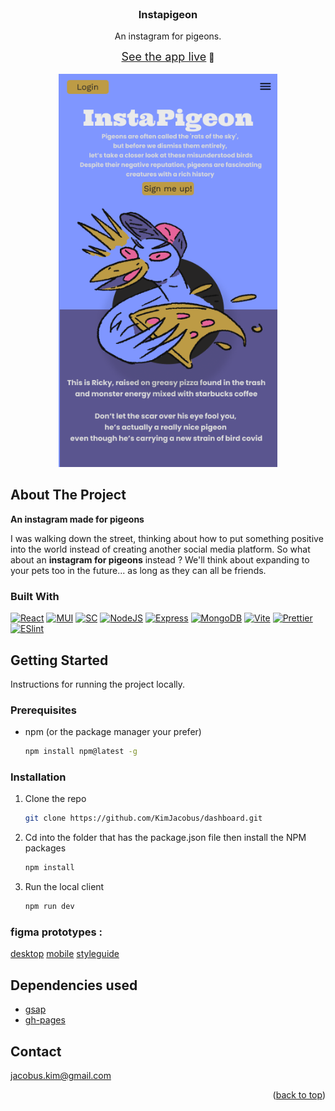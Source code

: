 <br />
<div align="center">

<h3 align="center">Instapigeon</h3>

  <p align="center">
  An instagram for pigeons.
  </p>

<a style="font-size: 18px;" href="https://instapigeon.herokuapp.com/">See the app live</a> 🚀
<br/>
<br/>
<img src="example-ip.png" alt="Example Image" width="350"/>

</div>

## About The Project

**An instagram made for pigeons**

I was walking down the street, thinking about how to put something positive into the world instead of creating another social media platform. So what about an **instagram for pigeons** instead ? We'll think about expanding to your pets too in the future... as long as they can all be friends.

### Built With

[![React][React.js]][React-url]
[![MUI][MUI]][MUI-url]
[![SC][SC]][SC-url]
[![NodeJS][NodeJS]][NodeJS-url]
[![Express][Express]][Express-url]
[![MongoDB][MongoDB]][MongoDB-url]
[![Vite][Vite]][Vite-url]
[![Prettier][Prettier]][Prettier-url]
[![ESlint][ESlint]][ESlint-url]

## Getting Started

Instructions for running the project locally.

### Prerequisites

- npm (or the package manager your prefer)

  ```sh
  npm install npm@latest -g
  ```

### Installation

1. Clone the repo
   ```sh
   git clone https://github.com/KimJacobus/dashboard.git
   ```
2. Cd into the folder that has the package.json file then install the NPM packages
   ```sh
   npm install
   ```
3. Run the local client
   ```sh
   npm run dev
   ```

### figma prototypes :

[desktop](./readme-assets/instap-desktop.pdf)
[mobile](./readme-assets/instap-phone.pdf)
[styleguide](./readme-assets/instap-styleguide.pdf)

## Dependencies used

- [gsap](https://greensock.com/gsap/)
- [gh-pages](https://github.com/tschaub/gh-pages)

## Contact

jacobus.kim@gmail.com

<p align="right">(<a href="#readme-top">back to top</a>)</p>

[React.js]: https://img.shields.io/badge/React-20232A?style=for-the-badge&logo=react&logoColor=61DAFB
[React-url]: https://reactjs.org/
[Vite]: https://img.shields.io/badge/Vite-20232A?style=for-the-badge&logo=vite&logoColor=c061cb
[Vite-url]: https://vitejs.dev/
[MUI]: https://img.shields.io/badge/MUI-20232A?style=for-the-badge&logo=MUI&logoColor
[MUI-url]: https://mui.com/
[SC]: https://img.shields.io/badge/StyledComponents-20232A?style=for-the-badge&logo=styledcomponents&logoColor
[SC-url]: https://styled-components.com/
[NodeJS]: https://img.shields.io/badge/NodeJS-20232A?style=for-the-badge&logo=NodeJS&logoColor
[NodeJS-url]: https://tailwindcss.com/
[Express]: https://img.shields.io/badge/Express-20232A?style=for-the-badge&logo=Express&logoColor
[Express-url]: https://expressjs.com/
[GraphQL]: https://img.shields.io/badge/GraphQL-20232A?style=for-the-badge&logo=GraphQL&logoColor
[GraphQL-url]: https://graphql.org/
[MongoDB]: https://img.shields.io/badge/MongoDB-20232A?style=for-the-badge&logo=MongoDB&logoColor
[MongoDB-url]: https://www.mongodb.com/
[Prettier]: https://img.shields.io/badge/prettier-20232A?style=for-the-badge&logo=prettier&logoColor
[Prettier-url]: https://prettier.io/
[ESlint]: https://img.shields.io/badge/eslint-20232A?style=for-the-badge&logo=eslint&logoColor
[ESlint-url]: https://eslint.org/1
